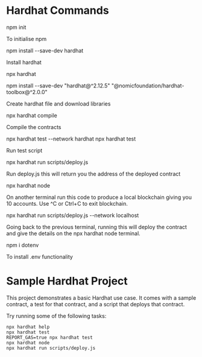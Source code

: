 # Hardhat Commands

  npm init


To initialise npm



  npm install --save-dev hardhat


Install hardhat



  npx hardhat


  npm install --save-dev "hardhat@^2.12.5" "@nomicfoundation/hardhat-toolbox@^2.0.0"

 
Create hardhat file and download libraries



  npx hardhat compile


Compile the contracts



  npx hardhat test --network hardhat
  npx hardhat test


Run test script


  npx hardhat run scripts/deploy.js


Run deploy.js this will return you the address of the deployed contract



  npx hardhat node


On another terminal run this code to produce a local blockchain giving you 10 accounts.
Use ^C or Ctrl+C to exit blockchain.

  npx hardhat run scripts/deploy.js --network localhost

Going back to the previous terminal, running this will deploy the contract and give the details on the npx hardhat node terminal.

  npm i dotenv


To install .env functionality


# Sample Hardhat Project

This project demonstrates a basic Hardhat use case. It comes with a sample contract, a test for that contract, and a script that deploys that contract.

Try running some of the following tasks:

```shell
npx hardhat help
npx hardhat test
REPORT_GAS=true npx hardhat test
npx hardhat node
npx hardhat run scripts/deploy.js
```

